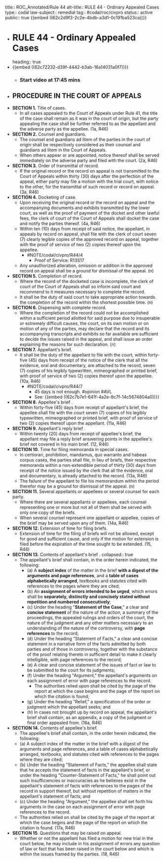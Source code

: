 title:: ROC_Annotated/Rule 44
alt-title:: RULE 44 - Ordinary Appealed Cases
type:: codal
law-subject:: remedial
tag:: #codal/roc/civpro
status:: active
public:: true
{{embed ((62c2d9f3-2c2e-4bdb-a3d1-0c191ba523ca))}}

- # RULE 44 - Ordinary Appealed Cases
  heading:: true
- {{embed ((62c72232-d39f-4442-b3ab-16a14031a0f7))}}
	- ### Start video at 17:45 mins
- ## PROCEDURE IN THE COURT OF APPEALS
- **SECTION 1.** Title of cases.
	- In all cases appealed to the Court of Appeals under Rule 41, the title of the case shall remain as it was in the court of origin, but the party appealing the case shall be further referred to as the appellant and the adverse party as the appellee. (1a, R46)
- **SECTION 2.** Counsel and guardians.
	- The counsel and guardians ad litem of the parties in the court of origin shall be respectively considered as their counsel and guardians ad litem in the Court of Appeals.
	- When others appear or are appointed, notice thereof shall be served immediately on the adverse party and filed with the court. (2a, R46)
- **SECTION 3.** Order of transmittal of record.
	- If the original record or the record on appeal is not transmitted to the Court of Appeals within thirty (30) days after the perfection of the appeal, either party may file a motion with the trial court, with notice to the other, for the transmittal of such record or record on appeal. (3a, R46)
- **SECTION 4.** Docketing of case.
	- Upon receiving the original record or the record on appeal and the accompanying documents and exhibits transmitted by the lower court, as well as the proof of payment of the docket and other lawful fees, the clerk of court of the Court of Appeals shall docket the case and notify the parties thereof. (4a, R46)
	- Within ten (10) days from receipt of said notice, the appellant, in appeals by record on appeal, shall file with the clerk of court seven (7) clearly legible copies of the approved record on appeal, together with the proof of service of two (2) copies thereof upon the appellee.
		- #NOTE/codal/civpro/R44/4
			- Proof of Service: R13S17
	- Any unauthorized alteration, omission or addition in the approved record on appeal shall be a ground for dismissal of the appeal. (n)
- **SECTION 5.** Completion of record.
	- Where the record of the docketed case is incomplete, the clerk of court of the Court of Appeals shall so inform said court and recommend to it measures necessary to complete the record.
	- It shall be the duty of said court to take appropriate action towards the completion of the record within the shortest possible time. (n)
- **SECTION 6.** Dispensing with complete record.
	- Where the completion of the record could not be accomplished within a sufficient period allotted for said purpose due to insuperable or extremely difficult causes, the court, on its own motion or on motion of any of the parties, may declare that the record and its accompanying transcripts and exhibits so far available are sufficient to decide the issues raised in the appeal, and shall issue an order explaining the reasons for such declaration. (n)
- **SECTION 7.** Appellant's brief.
	- It shall be the duty of the appellant to file with the court, within forty-five (45) days from receipt of the notice of the clerk that all the evidence, oral and documentary, are attached to the record, seven (7) copies of his legibly typewritten, mimeographed or printed brief, with proof of service of two (2) copies thereof upon the appellee. (10a, R46)
		- #NOTE/codal/civpro/R44/7
			- 45 days is not enough. #opinion #AVL
			- See: {{embed ((62c7b7e1-641f-4a2e-8c7f-14c5674804a0))}}
- **SECTION 8.** Appellee's brief .
	- Within forty-five (45) days from receipt of appellant's brief, the appellee shall file with the court seven (7) copies of his legibly typewritten, mimeographed or printed brief, with proof of service of two (2) copies thereof upon the appellant. (11a, R46)
- **SECTION 9.** Appellant's reply brief .
	- Within twenty (20) days from receipt of appellee's brief, the appellant may file a reply brief answering points in the appellee's brief not covered in his main brief. (12, R46)
- **SECTION 10.** Time for filing memoranda in special cases.
	- In certiorari, prohibition, mandamus, quo warranto and habeas corpus cases, the parties shall file, in lieu of briefs, their respective memoranda within a non-extendible period of thirty (30) days from receipt of the notice issued by the clerk that all the evidence, oral and documentary, is already attached to the record. (13a, R46)
	- The failure of the appellant to file his memorandum within the period therefor may be a ground for dismissal of the appeal. (n)
- **SECTION 11.** Several appellants or appellees or several counsel for each party.
	- Where there are several appellants or appellees, each counsel representing one or more but not all of them shall be served with only one copy of the briefs.
	- When several counsel represent one appellant or appellee, copies of the brief may be served upon any of them. (14a, R46)
- **SECTION 12.** Extension of time for filing briefs.
	- Extension of time for the filing of briefs will not be allowed, except for good and sufficient cause, and only if the motion for extension is filed before the expiration of the time sought to be extended. (15, R46)
- **SECTION 13.** Contents of appellant's brief .
  collapsed:: true
	- The appellant's brief shall contain, in the order herein indicated, the following:
		- (a) A **subject index** of the matter in the brief **with a digest of the arguments and page references**, and a **table of cases alphabetically arranged**, textbooks and statutes cited with references to the pages where they are cited;
		- (b) An **assignment of errors intended to be urged**, which errors shall be **separately, distinctly and concisely stated without repetition and numbered consecutively**;
		- (c) Under the heading "**Statement of the Case**," a clear and **concise statement** of the nature of the action, a summary of the proceedings, the appealed rulings and orders of the court, the nature of the judgment and any other matters necessary to an understanding of the nature of the controversy, with **page references** to the record;
		- (d) Under the heading "Statement of Facts," a clear and concise statement in a narrative form of the facts admitted by both parties and of those in controversy, together with the substance of the proof relating thereto in sufficient detail to make it clearly intelligible, with page references to the record;
		- (e) A clear and concise statement of the issues of fact or law to be submitted to the court for its judgments;
		- (f) Under the heading "Argument," the appellant's arguments on each assignment of error with page references to the record.
			- The authorities relied upon shall be cited by the page of the report at which the case begins and the page of the report on which the citation is found;
		- (g) Under the heading "Relief," a specification of the order or judgment which the appellant seeks; and
		- (h) In cases not brought up by record on appeal, the appellant's brief shall contain, as an appendix, a copy of the judgment or final order appealed from. (16a, R46)
- **SECTION 14.** Contents of appellee's brief.
	- The appellee's brief shall contain, in the order herein indicated, the following:
	- (a) A subject index of the matter in the brief with a digest of the arguments and page references, and a table of cases alphabetically arranged, textbooks, and statutes cited with references to the pages where they are cited;
	- (b) Under the heading "Statement of Facts," the appellee shall state that he accepts the statement of facts in the appellant's brief, or under the heading "Counter-Statement of Facts," he shall point out such insufficiencies or inaccuracies as he believes exist in the appellant's statement of facts with references to the pages of the record in support thereof, but without repetition of matters in the appellant's statement of facts; and
	- (c) Under the heading "Argument," the appellee shall set forth his arguments in the case on each assignment of error with page references to the record.
	- The authorities relied on shall be cited by the page of the report at which the case begins and the page of the report on which the citation is found. (17a, R46)
- **SECTION 15**. Questions that may be raised on appeal.
	- Whether or not the appellant has filed a motion for new trial in the court below, he may include in his assignment of errors any question of law or fact that has been raised in the court below and which is within the issues framed by the parties. (18, R46)
